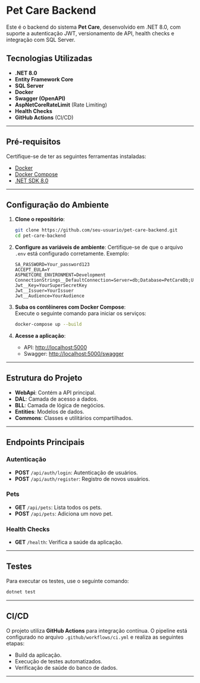 # Pet Care Backend

Este é o backend do sistema **Pet Care**, desenvolvido em .NET 8.0, com suporte a autenticação JWT, versionamento de API, health checks e integração com SQL Server.

## Tecnologias Utilizadas

- **.NET 8.0**
- **Entity Framework Core**
- **SQL Server**
- **Docker**
- **Swagger (OpenAPI)**
- **AspNetCoreRateLimit** (Rate Limiting)
- **Health Checks**
- **GitHub Actions** (CI/CD)

---

## Pré-requisitos

Certifique-se de ter as seguintes ferramentas instaladas:

- [Docker](https://www.docker.com/)
- [Docker Compose](https://docs.docker.com/compose/)
- [.NET SDK 8.0](https://dotnet.microsoft.com/download/dotnet/8.0)

---

## Configuração do Ambiente

1. **Clone o repositório**:

   ```bash
   git clone https://github.com/seu-usuario/pet-care-backend.git
   cd pet-care-backend
   ```

2. **Configure as variáveis de ambiente**:
   Certifique-se de que o arquivo `.env` está configurado corretamente. Exemplo:

   ```properties
   SA_PASSWORD=Your_password123
   ACCEPT_EULA=Y
   ASPNETCORE_ENVIRONMENT=Development
   ConnectionStrings__DefaultConnection=Server=db;Database=PetCareDb;User=sa;Password=Your_password123;
   Jwt__Key=YourSuperSecretKey
   Jwt__Issuer=YourIssuer
   Jwt__Audience=YourAudience
   ```

3. **Suba os contêineres com Docker Compose**:  
   Execute o seguinte comando para iniciar os serviços:

   ```bash
   docker-compose up --build
   ```

4. **Acesse a aplicação**:
   - API: [http://localhost:5000](http://localhost:5000)
   - Swagger: [http://localhost:5000/swagger](http://localhost:5000/swagger)

---

## Estrutura do Projeto

- **WebApi**: Contém a API principal.
- **DAL**: Camada de acesso a dados.
- **BLL**: Camada de lógica de negócios.
- **Entities**: Modelos de dados.
- **Commons**: Classes e utilitários compartilhados.

---

## Endpoints Principais

### Autenticação

- **POST** `/api/auth/login`: Autenticação de usuários.
- **POST** `/api/auth/register`: Registro de novos usuários.

### Pets

- **GET** `/api/pets`: Lista todos os pets.
- **POST** `/api/pets`: Adiciona um novo pet.

### Health Checks

- **GET** `/health`: Verifica a saúde da aplicação.

---

## Testes

Para executar os testes, use o seguinte comando:

```bash
dotnet test
```

---

## CI/CD

O projeto utiliza **GitHub Actions** para integração contínua. O pipeline está configurado no arquivo `.github/workflows/ci.yml` e realiza as seguintes etapas:

- Build da aplicação.
- Execução de testes automatizados.
- Verificação de saúde do banco de dados.

---
